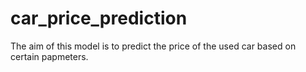 # car_price_prediction
The aim of this model is to predict the price of the used car based on certain papmeters.
